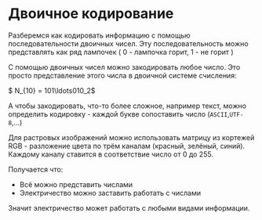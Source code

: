 # Двоичное кодирование

Разберемся как кодировать информацию с помощью последовательности
двоичных чисел. Эту последовательность можно представлять как
ряд лампочек ( $0$ - лампочка горит, $1$ - не горит )

С помощью двоичных чисел можно закодировать любое число. Это просто
представление этого числа в двоичной системе счисления:

$ N_{10} = 101\ldots010_2$

А чтобы закодировать, что-то более сложное, например текст, можно
определить кодировку - каждой букве сопоставить число (`ASCII`,`UTF-8`,...)

Для растровых изображений можно использовать матрицу из кортежей RGB - разложение
цвета по трём каналам (красный, зелёный, синий). Каждому каналу ставится в соответствие
число от 0 до 255.

Получается что:

- Всё можно представить числами
- Электричество можно заставить работать с числами

Значит электричество может работать с любыми видами информации.
